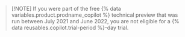 > [!NOTE] If you were part of the free {% data variables.product.prodname_copilot %} technical preview that was run between July 2021 and June 2022, you are not eligible for a {% data reusables.copilot.trial-period %}-day trial.
